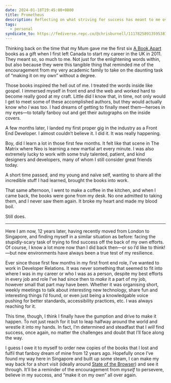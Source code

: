 ```yaml
---
date: 2024-01-18T19:45:00+0800
title: Prometheus
description: Reflecting on what striving for success has meant to me over the years until today.
tags:
  - personal
syndicate_to: https://fediverse.repc.co/@chrisburnell/111782589135953879
---
```


Thinking back on the time that my Mum gave me the first six [A Book Apart](https://abookapart.com) books as a gift when I first left Canada to start my career in the UK in 2011. They meant so, so much to me. Not just for the enlightening words within, but also because they were this tangible thing that reminded me of the encouragement from my very academic family to take on the daunting task of “making it on my own” without a degree.

Those books inspired the hell out of me. I treated the words inside like gospel. I immersed myself in front end and the web and worked hard to become really good at my craft. Little did I know that, in time, not only would I get to meet some of these accomplished authors, but they would actually know who *I* was too. I had dreams of getting to finally meet them—heroes in my eyes—to totally fanboy out and get their autographs on the inside covers.

A few months later, I landed my first proper gig in the industry as a Front End Developer. I almost couldn’t believe it. I did it. It was really happening.

Boy, did I learn a lot in those first few months. It felt like that scene in The Matrix where Neo is learning a new martial art every minute. I was also extremely lucky to work with some truly talented, patient, and kind designers and developers, many of whom I still consider great friends today.

A short time passed, and my young and naïve self, wanting to share all the incredible stuff I had learned, brought the books into work.

That same afternoon, I went to make a coffee in the kitchen, and when I came back, the books were gone from my desk. No one admitted to taking them, and I never saw them again. It broke my heart and made my blood boil.

Still does.

--------

Here I am now, 12 years later, having recently moved from London to Singapore, and finding myself in a similar situation as before: facing the stupidly-scary task of trying to find success off the back of my own efforts. Of course, I know a lot more now than I did back then—or so I’d like to think!—but new environments have always been a true test of my resilience.

Ever since those first few months in my first front end role, I’ve wanted to work in Developer Relations. It was never something that seemed to fit into where I was in my career or who I was as a person, despite my best efforts in every job and role I’ve had since then to *make* it a part of my job, however small that part may have been. Whether it was organising short, weekly meetings to talk about interesting new technology, share fun and interesting things I’d found, or even just being a knowledgable voice pushing for better standards, accessibility practices, etc. I was always reaching for it.

This time, though, I think I finally have the gumption and drive to make it happen. To not just reach for it but to leap halfway around the world and wrestle it into my hands. In fact, I’m determined and steadfast that I *will* find success, once again, no matter the challenges and doubt that I’ll face along the way.

I guess I owe it to myself to order new copies of the books that I lost and fulfil that fanboy dream of mine from 12 years ago. Hopefully once I’ve found my way here in Singapore and built up some steam, I can make my way back for a short visit (ideally around [State of the Browser](https://stateofthebrowser.com)) and see it through. It’ll be a reminder of the encouragement from *myself* to persevere, believe in my success, and “make it on my own” all over again.

